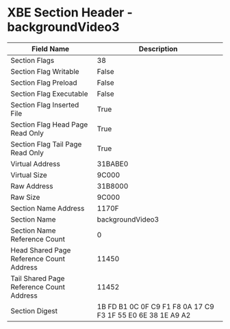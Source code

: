 # XBE Section Header - backgroundVideo3

| Field Name | Description |
|---|---|
| Section Flags | 38 |
| Section Flag Writable | False |
| Section Flag Preload | False |
| Section Flag Executable | False |
| Section Flag Inserted File | True |
| Section Flag Head Page Read Only | True |
| Section Flag Tail Page Read Only | True |
| Virtual Address | 31BABE0 |
| Virtual Size | 9C000 |
| Raw Address | 31B8000 |
| Raw Size | 9C000 |
| Section Name Address | 1170F |
| Section Name | backgroundVideo3 |
| Section Name Reference Count | 0 |
| Head Shared Page Reference Count Address | 11450 |
| Tail Shared Page Reference Count Address | 11452 |
| Section Digest | 1B FD B1 0C 0F C9 F1 F8 0A 17 C9 F3 1F 55 E0 6E 38 1E A9 A2 |
